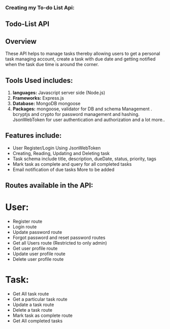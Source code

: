 ### Creating my To-do List Api:

## Todo-List API

## Overview

 These API helps to manage tasks thereby allowing users to get a personal task managing account, create a task with due date and getting notified when the task due time is around the corner.

## Tools Used includes: 
  1. **languages:** Javascript server side (Node.js)
  2. **Frameworks:** Express.js
  3. **Database:** MongoDB mongoose
  3. **Packages:** mongoose, validator for DB and schema Management . bcryptjs and crypto for password management and hashing. JsonWebToken for user authentication and authorization and a lot more..

## Features include:
  - User Register/Login Using JsonWebToken
  - Creating, Reading, Updating and Deleting task
  - Task schema include  title, description, dueDate, status, priority, tags
  - Mark task as complete and query for all completed tasks
  - Email notification of due tasks
  More to be added

## Routes available in the API:
# User:
  - Register route
  - Login route
  - Update password route
  - Forgot password and reset password routes
  - Get all Users route (Restricted to only admin)
  - Get user profile route
  - Update user profile route
  - Delete user profile route

# Task:
  - Get All task route
  - Get a particular task route
  - Update a task route
  - Delete a task route 
  - Mark task as complete route
  - Get All completed tasks 

